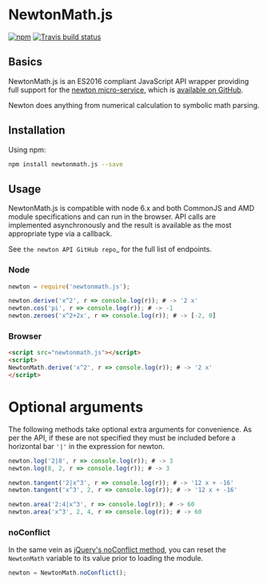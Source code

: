 # NewtonMath.js

[![npm](https://img.shields.io/npm/v/newtonmath.js.svg)](https://www.npmjs.com/package/newtonmath.js)
[![Travis build status](https://travis-ci.org/benpryke/NewtonMath.js.svg?branch=master)](https://travis-ci.org/benpryke/NewtonMath.js)

## Basics

NewtonMath.js is an ES2016 compliant JavaScript API wrapper providing full support for the [newton micro-service](https://newton.now.sh), which is [available on GitHub](https://github.com/aunyks/newton-api).

Newton does anything from numerical calculation to symbolic math parsing.

## Installation

Using npm:

```sh
npm install newtonmath.js --save
```

## Usage

NewtonMath.js is compatible with node 6.x and both CommonJS and AMD module specifications and can run in the browser. API calls are implemented asynchronously and the result is available as the most appropriate type via a callback.

See `the newton API GitHub repo`_ for the full list of endpoints.

### Node

```JavaScript
newton = require('newtonmath.js');

newton.derive('x^2', r => console.log(r)); # -> '2 x'
newton.cos('pi', r => console.log(r)); # -> -1
newton.zeroes('x^2+2x', r => console.log(r)); # -> [-2, 0]
```

### Browser

```html
<script src="newtonmath.js"></script>
<script>
NewtonMath.derive('x^2', r => console.log(r)); # -> '2 x'
</script>
```

# Optional arguments
The following methods take optional extra arguments for convenience. As per the API, if these are not specified they must be included before a horizontal bar `'|'` in the expression for newton.

```JavaScript
newton.log('2|8', r => console.log(r)); # -> 3
newton.log(8, 2, r => console.log(r)); # -> 3

newton.tangent('2|x^3', r => console.log(r)); # -> '12 x + -16'
newton.tangent('x^3', 2, r => console.log(r)); # -> '12 x + -16'

newton.area('2:4|x^3', r => console.log(r)); # -> 60
newton.area('x^3', 2, 4, r => console.log(r)); # -> 60
```

### noConflict

In the same vein as [jQuery's noConflict method](https://api.jquery.com/jquery.noconflict/), you can reset the `NewtonMath` variable to its value prior to loading the module.

```JavaScript
newton = NewtonMath.noConflict();
```
